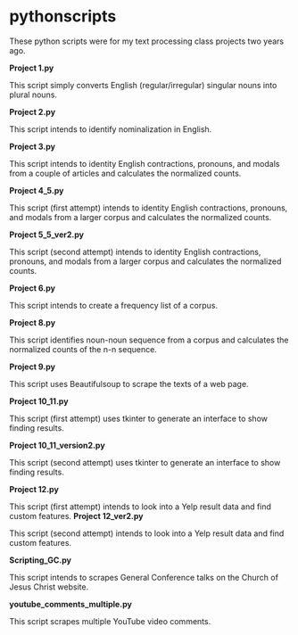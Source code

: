 # pythonscripts
These python scripts were for my text processing class projects two years ago.

**Project 1.py**

This script simply converts English (regular/irregular) singular nouns into plural nouns. 

**Project 2.py**

This script intends to identify nominalization in English.

**Project 3.py**

This script intends to identity English contractions, pronouns, and modals from a couple of articles and calculates the normalized counts.

**Project 4_5.py**

This script (first attempt) intends to identity English contractions, pronouns, and modals from a larger corpus and calculates the normalized counts.

**Project 5_5_ver2.py**

This script (second attempt) intends to identity English contractions, pronouns, and modals from a larger corpus and calculates the normalized counts.

**Project 6.py**

This script intends to create a frequency list of a corpus.

**Project 8.py**

This script identifies noun-noun sequence from a corpus and calculates the normalized counts of the n-n sequence.

**Project 9.py**

This script uses Beautifulsoup to scrape the texts of a web page.

**Project 10_11.py**

This script (first attempt) uses tkinter to generate an interface to show finding results.

**Project 10_11_version2.py**

This script (second attempt) uses tkinter to generate an interface to show finding results.

**Project 12.py**

This script (first attempt) intends to look into a Yelp result data and find custom features.
**Project 12_ver2.py**

This script (second attempt) intends to look into a Yelp result data and find custom features.

**Scripting_GC.py**

This script intends to scrapes General Conference talks on the Church of Jesus Christ website.

**youtube_comments_multiple.py**

This script scrapes multiple YouTube video comments.

